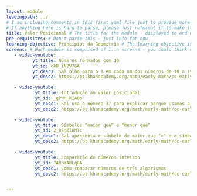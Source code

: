 ```yaml
---
layout: module
leadingpath: ../
# I am including comments in this first yaml file just to provide more context. Please don't parse the comments - just ignore them
# If anything here is hard to parse, please just reformat it to make it easy to parse!
title: Valor Posicional # The title for the module - displayed to end users
pre-requisites: # Don't parse this - just info for now
learning-objective: Principios da Geometria # The learning objective is just for curriculum developers so they know the purpose of each course and how to test that it was successful
screens: # Each module is comprised of 1..n screens - you could think of them like slides in keynote containing an image, a video, a poll, or a quiz.
   - video-youtube:
          yt_title: Números formados com 10
          yt_id: ckD_iN2V76A
          yt_desc1: Sal olha para o 1 em cada um dos números de 10 a 19 e pensa sobre o que ele realmente significa.  Criado por Sal Khan.
          yt_desc2: https://pt.khanacademy.org/math/early-math/cc-early-math-place-value-topic/cc-early-math-teens/e/teen-numbers-1

   - video-youtube:
           yt_title: Introdução ao valor posicional
           yt_id: _gPWM_RIAOo
           yt_desc1: Sal usa o número 37 para explicar porque usamos a "casa das unidades" e a "casa das dezenas" ao escrevermos números.  Criado por Sal Khan.
           yt_desc2: https://pt.khanacademy.org/math/early-math/cc-early-math-place-value-topic/cc-early-math-tens/e/groups-of-tens

   - video-youtube:
           yt_title: Símbolos “maior que” e “menor que”
           yt_id: 2_0ZMZIOMTc
           yt_desc1: Sal apresenta o símbolo de maior que ">" e o símbolo de menor que "<". Criado por Sal Khan.
           yt_desc2: https://pt.khanacademy.org/math/early-math/cc-early-math-place-value-topic/cc-early-math-two-digit-compare/e/comparing_whole_numbers

   - video-youtube:
           yt_title: Comparação de números inteiros
           yt_id: 7ARpYABLqGA
           yt_desc1: Como comparar números de três algarismos
           yt_desc2: https://pt.khanacademy.org/math/early-math/cc-early-math-place-value-topic/cc-early-math-three-digit-compar


---
```

